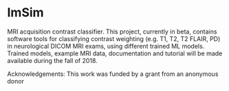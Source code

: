 # ImSim
MRI  acquisition contrast classifier.  This project, currently in beta, contains software tools 
for classifying contrast weighting (e.g. T1, T2, T2 FLAIR, PD) in neurological DICOM MRI exams, using different
trained ML models.  Trained models, example MRI data, documentation and tutorial will be made available during the fall of 2018. 

Acknowledgements:  This work was funded by a grant from an anonymous donor
